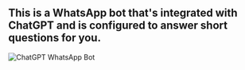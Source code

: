 ## This is a WhatsApp bot that's integrated with ChatGPT and is configured to answer short questions for you.


![ChatGPT WhatsApp Bot](https://i.imgur.com/YZz6GmS.png)
